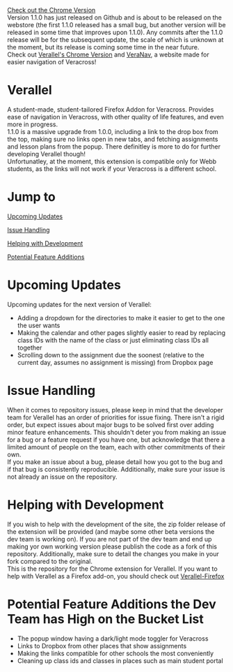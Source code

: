 <a href=''>Check out the Chrome Version</a><br>
Version 1.1.0 has just released on Github and is about to be released on the webstore (the first 1.1.0 released has a small bug, but another version will be released in some time that improves upon 1.1.0). Any commits after the 1.1.0 release will be for the subsequent update, the scale of which is unknown at the moment, but its release is coming some time in the near future.<br>
Check out <a href="https://github.com/Webb-School-Computer-Science-Club/Verallel">Verallel's Chrome Version</a> and <a href = 'https://2023popn.github.io/VeraNav/'>VeraNav</a>, a website made for easier navigation of Veracross!

# Verallel
A student-made, student-tailored Firefox Addon for Veracross. Provides ease of navigation in Veracross, with other quality of life features, and even more in progress.<br>
 1.1.0 is a massive upgrade from 1.0.0, including a link to the drop box from the top, making sure no links open in new tabs, and fetching assignments and lesson plans from the popup. There definitley is more to do for further developing Verallel though!
<br>
Unfortunatley, at the moment, this extension is compatible only for Webb students, as the links will not work if your Veracross is a different school. 

# Jump to
[Upcoming Updates](#upcoming-updates)

[Issue Handling](#issue-handling)

[Helping with Development](#helping-with-development)

[Potential Feature Additions](#potential-feature-addons-the-dev-team-has-high-on-the-bucket-list)

# Upcoming Updates
Upcoming updates for the next version of Verallel:
  - Adding a dropdown for the directories to make it easier to get to the one the user wants
  - Making the calendar and other pages slightly easier to read by replacing class IDs with the name of the class or just eliminating class IDs all together
  - Scrolling down to the assignment due the soonest (relative to the current day, assumes no assignment is missing) from Dropbox page
# Issue Handling
When it comes to repository issues, please keep in mind that the developer team for Verallel has an order of priorities for issue fixing. There isn't a rigid order, but expect issues about major bugs to be solved first over adding minor feature enhancements. This shouldn't deter you from making an issue for a bug or a feature request if you have one, but acknowledge that there a limited amount of people on the team, each with other commitments of their own. <br> If you make an issue about a bug, please detail how you got to the bug and if that bug is consistently reproducible. Additionally, make sure your issue is not already an issue on the repository. 

# Helping with Development
If you wish to help with the development of the site, the zip folder release of the extension will be provided (and maybe some other beta versions the dev team is working on). If you are not part of the dev team and end up making yor own working version please publish the code as a fork of this repository. Additionally, make sure to detail the changes you make in your fork compared to the original.<br>
This is the repository for the Chrome extension for Verallel. If you want to help with Verallel as a Firefox add-on, you should check out <a href="https://github.com/Webb-School-Computer-Science-Club/Verallel-Firefox">Verallel-Firefox</a>

# Potential Feature Additions the Dev Team has High on the Bucket List
  - The popup window having a dark/light mode toggler for Veracross
  - Links to Dropbox from other places that show assignments
  - Making the links compatible for other schools the most conveniently
  - Cleaning up class ids and classes in places such as main student portal


